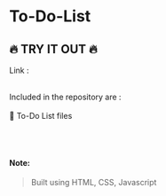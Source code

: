 # To-Do-List

##  :fire: TRY IT OUT :fire:
Link : 
</br>
</br>

Included in the repository are :
</br>
</br>
📁 To-Do List files

</br>
</br>

#### Note:
> Built using HTML, CSS, Javascript
